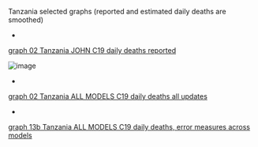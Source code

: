 Tanzania selected graphs (reported and estimated daily deaths are smoothed) 

*

[graph 02 Tanzania JOHN C19 daily deaths reported](https://github.com/pourmalek/CovidLongitudinal/blob/main/output/countries/Tanzania/graph%2002%20Tanzania%20JOHN%20C19%20daily%20deaths%20reported.pdf)

![image](https://github.com/pourmalek/CovidLongitudinal/assets/30849720/8479f608-9ba6-4080-a292-6e698dd9355f)

*

[graph 02 Tanzania ALL MODELS C19 daily deaths all updates](https://github.com/pourmalek/CovidLongitudinal/blob/main/output/countries/Tanzania/graph%2002%20Tanzania%20ALL%20MODELS%20C19%20daily%20deaths%20all%20updates.pdf)


*

[graph 13b Tanzania ALL MODELS C19 daily deaths, error measures across models](https://github.com/pourmalek/CovidLongitudinal/blob/main/output/countries/Tanzania/graph%2013b%20Tanzania%20ALL%20MODELS%20C19%20daily%20deaths%2C%20error%20measures%20across%20models.pdf)

